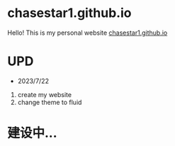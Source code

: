 # chasestar1.github.io
Hello! This is my personal website [chasestar1.github.io](https://chasestar1.github.io/)

# UPD
* 2023/7/22          
1. create my website
2. change theme to fluid
  
# 建设中...
